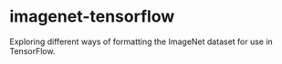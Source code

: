 # imagenet-tensorflow
Exploring different ways of formatting the ImageNet dataset for use in TensorFlow.
